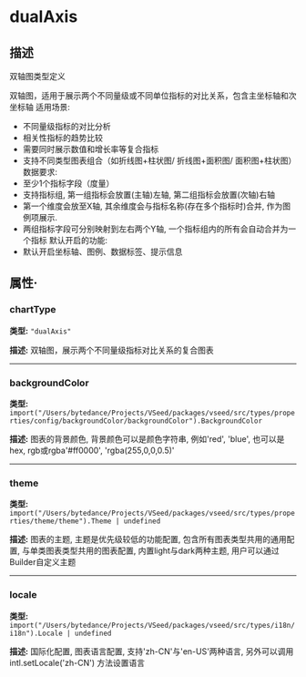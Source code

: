 # dualAxis
## 描述
双轴图类型定义

双轴图，适用于展示两个不同量级或不同单位指标的对比关系，包含主坐标轴和次坐标轴
适用场景:
- 不同量级指标的对比分析
- 相关性指标的趋势比较
- 需要同时展示数值和增长率等复合指标
- 支持不同类型图表组合（如折线图+柱状图/ 折线图+面积图/ 面积图+柱状图）
数据要求:
- 至少1个指标字段（度量）
- 支持指标组, 第一组指标会放置(主轴)左轴, 第二组指标会放置(次轴)右轴
- 第一个维度会放至X轴, 其余维度会与指标名称(存在多个指标时)合并, 作为图例项展示.
- 两组指标字段可分别映射到左右两个Y轴, 一个指标组内的所有会自动合并为一个指标
默认开启的功能:
- 默认开启坐标轴、图例、数据标签、提示信息


## 属性·

### chartType

**类型:** `"dualAxis"`

**描述:**
双轴图，展示两个不同量级指标对比关系的复合图表

---

### backgroundColor

**类型:** `import("/Users/bytedance/Projects/VSeed/packages/vseed/src/types/properties/config/backgroundColor/backgroundColor").BackgroundColor`

**描述:**
图表的背景颜色, 背景颜色可以是颜色字符串, 例如'red', 'blue', 也可以是hex, rgb或rgba'#ff0000', 'rgba(255,0,0,0.5)'

---

### theme

**类型:** `import("/Users/bytedance/Projects/VSeed/packages/vseed/src/types/properties/theme/theme").Theme | undefined`

**描述:**
图表的主题, 主题是优先级较低的功能配置, 包含所有图表类型共用的通用配置, 与单类图表类型共用的图表配置, 内置light与dark两种主题, 用户可以通过Builder自定义主题

---

### locale

**类型:** `import("/Users/bytedance/Projects/VSeed/packages/vseed/src/types/i18n/i18n").Locale | undefined`

**描述:**
国际化配置, 图表语言配置, 支持'zh-CN'与'en-US'两种语言, 另外可以调用 intl.setLocale('zh-CN') 方法设置语言